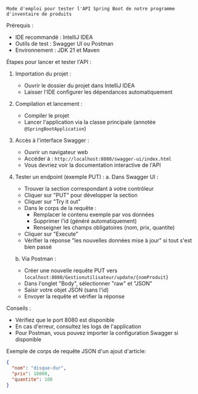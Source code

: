     Mode d'emploi pour tester l'API Spring Boot de notre programme d'inventaire de produits

Prérequis :
- IDE recommandé : IntelliJ IDEA
- Outils de test : Swagger UI ou Postman
- Environnement : JDK 21 et Maven

Étapes pour lancer et tester l'API :
1. Importation du projet :
   - Ouvrir le dossier du projet dans IntelliJ IDEA
   - Laisser l'IDE configurer les dépendances automatiquement

2. Compilation et lancement :
   - Compiler le projet 
   - Lancer l'application via la classe principale (annotée `@SpringBootApplication`)

3. Accès à l'interface Swagger :
   - Ouvrir un navigateur web
   - Accéder à : `http://localhost:8080/swagger-ui/index.html`
   - Vous devriez voir la documentation interactive de l'API

4. Tester un endpoint (exemple PUT) :
   a. Dans Swagger UI :
   - Trouver la section correspondant à votre contrôleur
   - Cliquer sur "PUT" pour développer la section
   - Cliquer sur "Try it out"
   - Dans le corps de la requête :
     * Remplacer le contenu exemple par vos données
     * Supprimer l'id (généré automatiquement)
     * Renseigner les champs obligatoires (nom, prix, quantite)
   - Cliquer sur "Execute"
   - Vérifier la réponse "les nouvelles données mise à jour" si tout s'est bien passé

   b. Via Postman :
   - Créer une nouvelle requête PUT vers `localhost:8080/Gestionutilisateur/update/{nomProduit}`
   - Dans l'onglet "Body", sélectionner "raw" et "JSON"
   - Saisir votre objet JSON (sans l'id)
   - Envoyer la requête et vérifier la réponse

Conseils :
- Vérifiez que le port 8080 est disponible
- En cas d'erreur, consultez les logs de l'application
- Pour Postman, vous pouvez importer la configuration Swagger si disponible

Exemple de corps de requête JSON d'un ajout d'article:
```json
{
  "nom": "disque-dur",
  "prix": 18000,
  "quantite": 100
}
```


